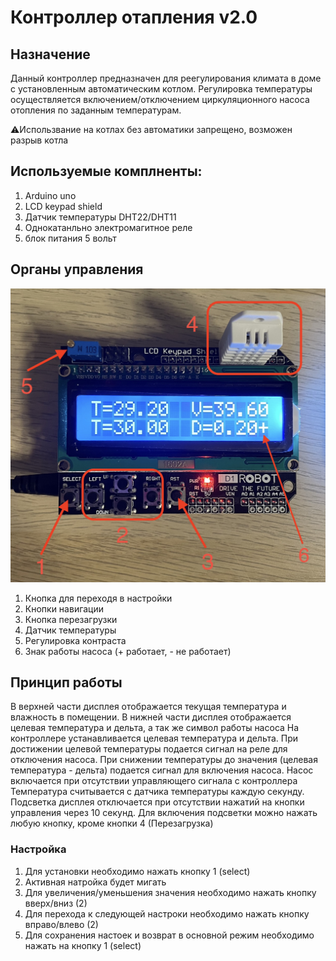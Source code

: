 # Контроллер отапления v2.0

## Назначение
Данный контроллер предназначен для реегулирования климата в доме с установленным автоматическим котлом. Регулировка температуры осуществляется включением/отключением циркуляционного насоса отопления по заданным температурам.

⚠️Использвание на котлах без автоматики запрещено, возможен разрыв котла

## Используемые комплненты:
1. Arduino uno
2. LCD keypad shield
3. Датчик температуры DHT22/DHT11
4. Однокатанльно электромагитное реле
5. блок питания 5 вольт

## Органы управления
![](./images/IMG_2110.jpeg)
1. Кнопка для переходя в настройки
2. Кнопки навигации
3. Кнопка перезагрузки
4. Датчик температуры
5. Регулировка контраста
6. Знак работы насоса (+ работает, - не работает)

## Принцип работы
В верхней части дисплея отображается текущая температура и влажность в помещении.
В нижней части дисплея отображается целевая температура и дельта, а так же символ работы насоса
На контроллере устанавливается целевая температура и дельта. При достижении целевой температуры подается сигнал на реле для отключения насоса. При снижении температуры до значения (целевая температура - дельта) подается сигнал для включения насоса.
Насос включается при отсутствии управляющего сигнала с контроллера
Температура считывается с датчика температуры каждую секунду.
Подсветка дисплея отключается при отсутствии нажатий на кнопки управления через 10 секунд. Для включения подсветки можно нажать любую кнопку, кроме кнопки 4 (Перезагрузка)

### Настройка
1. Для установки необходимо нажать кнопку 1 (select)
2. Активная натройка будет мигать
3. Для увеличения/уменьшения значения необходимо нажать кнопку вверх/вниз (2)
4. Для перехода к следующей настроки необходимо нажать кнопку вправо/влево (2)
5. Для сохранения настоек и возврат в основной режим необходимо нажать на кнопку 1 (select)